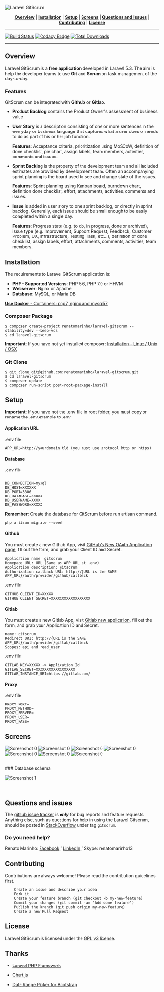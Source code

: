 ![Laravel GitScrum](http://i.imgur.com/fJLrnxu.png)

<p align="center">
<b><a href="#overview">Overview</a></b>
|
<b><a href="#installation">Installation</a></b>
|
<b><a href="#setup">Setup</a></b>
|
<b><a href="#screens">Screens</a></b>
|
<b><a href="#questions-and-issues">Questions and Issues</a></b>
|
<b><a href="#contributing">Contributing</a></b>
|
<b><a href="#license">License</a></b>
</p>

<hr>

[![Build Status](https://travis-ci.org/renatomarinho/laravel-gitscrum.svg?branch=master)](https://travis-ci.org/renatomarinho/laravel-gitscrum)
[![Codacy Badge](https://api.codacy.com/project/badge/Grade/2abfe5173e0b4565a2b1e3e345160939)](https://www.codacy.com/app/renatomarinho/laravel-gitscrum?utm_source=github.com&amp;utm_medium=referral&amp;utm_content=renatomarinho/laravel-gitscrum&amp;utm_campaign=Badge_Grade)
[![Total Downloads](https://poser.pugx.org/renatomarinho/laravel-gitscrum/downloads)](https://packagist.org/packages/renatomarinho/laravel-gitscrum)

<hr>

## Overview

Laravel GitScrum is a **free application** developed in Laravel 5.3. The aim is help the developer teams to use **Git** and **Scrum** on task management of the day-to-day.


### Features

GitScrum can be integrated with **Github** or **Gitlab**.

- **Product Backlog** contains the Product Owner's assessment of business value

- **User Story** is a description consisting of one or more sentences in the everyday or business language that captures what a user does or needs to do as part of his or her job function.

	**Features**: Acceptance criteria, prioritization using MoSCoW, definition of done checklist, pie chart, assign labels, team members, activities, comments and issues.

- **Sprint Backlog** is the property of the development team and all included estimates are provided by development team. Often an accompanying sprint planning is the board used to see and change state of the issues.

	**Features**: Sprint planning using Kanban board, burndown chart, definition done checklist, effort, attachments, activities, comments and issues.

- **Issue** is added in user story to one sprint backlog, or directly in sprint backlog. Generally, each issue should be small enough to be easily completed within a single day.

	**Features**: Progress state (e.g. to do, in progress, done or archived), issue type (e.g. Improvement, Support Request, Feedback, Customer Problem, UX, Infrastructure, Testing Task, etc...), definition of done checklist, assign labels, effort, attachments, comments, activities, team members.



## Installation

The requirements to Laravel GitScrum application is:

- **PHP - Supported Versions**: PHP 5.6, PHP 7.0 or HHVM
- **Webserver**: Nginx or Apache
- **Database**: MySQL, or Maria DB

[**Use Docker** - Containers: php7, nginx and mysql57](https://github.com/renatomarinho/Docker-GitScrum)

### Composer Package

```
$ composer create-project renatomarinho/laravel-gitscrum --stability=dev --keep-vcs
$ cd laravel-gitscrum
```
**Important**: If you have not yet installed composer: [Installation - Linux / Unix / OSX](https://getcomposer.org/doc/00-intro.md#installation-linux-unix-osx)


### Git Clone

```
$ git clone git@github.com:renatomarinho/laravel-gitscrum.git
$ cd laravel-gitscrum
$ composer update
$ composer run-script post-root-package-install
```


## Setup

**Important**: If you have not the .env file in root folder, you must copy or rename the .env.example to .env

#### Application URL

.env file

```
APP_URL=http://yourdomain.tld (you must use protocol http or https)
```

#### Database

.env file

```

DB_CONNECTION=mysql
DB_HOST=XXXXXX
DB_PORT=3306
DB_DATABASE=XXXXX
DB_USERNAME=XXXX
DB_PASSWORD=XXXXX
```

**Remember**: Create the database for GitScrum before run artisan command.

```
php artisan migrate --seed
```

#### Github

You must create a new Github App, visit [GitHub's New OAuth Application page](https://github.com/settings/applications/new), fill out the form, and grab your Client ID and Secret.

```
Application name: gitscrum
Homepage URL: URL (Same as APP_URL at .env)
Application description: gitscrum
Authorization callback URL: http://{URL is the SAME APP_URL}/auth/provider/github/callback
```

.env file

```
GITHUB_CLIENT_ID=XXXXX
GITHUB_CLIENT_SECRET=XXXXXXXXXXXXXXXXXX
```

#### Gitlab

You must create a new Gitlab App, visit [Gitlab new application](https://gitlab.com/profile/applications), fill out the form, and grab your Application ID and Secret.

```
name: gitscrum
Redirect URI: http://{URL is the SAME APP_URL}/auth/provider/gitlab/callback
Scopes: api and read_user
```

.env file

```
GITLAB_KEY=XXXXX -> Application Id
GITLAB_SECRET=XXXXXXXXXXXXXXXXXX
GITLAB_INSTANCE_URI=https://gitlab.com/
```

#### Proxy

.env file

```
PROXY_PORT=
PROXY_METHOD=
PROXY_SERVER=
PROXY_USER=
PROXY_PASS=
```


## Screens

![Screenshot 0](http://i.imgur.com/jejT8hY.png)
![Screenshot 0](http://i.imgur.com/apcFdv0.png)
![Screenshot 0](http://i.imgur.com/TRzRIpU.png)
![Screenshot 0](http://i.imgur.com/VcpRaNk.png)
![Screenshot 0](http://i.imgur.com/8uMYCLv.png)
![Screenshot 0](http://i.imgur.com/rIwkn7i.png)
![Screenshot 0](http://i.imgur.com/D954dbU.png)

<br>
### Database schema 

![Screenshot 1](http://i.imgur.com/zdrEkkf.png)

<br>

## Questions and issues

The [github issue tracker](https://github.com/renatomarinho/laravel-gitscrum/issues) is **_only_** for bug reports and feature requests. Anything else, such as questions for help in using the Laravel Gitscrum, should be posted in [StackOverflow](http://stackoverflow.com/questions/tagged/gitscrum) under tag `gitscrum`.

### Do you need help?

Renato Marinho: [Facebook](https://www.facebook.com/renato.marinho) / [LinkedIn](https://pt.linkedin.com/in/renatomarinho13) / Skype: renatomarinho13


## Contributing

Contributions are always welcome! Please read the contribution guidelines first.

```
    Create an issue and describe your idea
    Fork it
    Create your feature branch (git checkout -b my-new-feature)
    Commit your changes (git commit -am 'Add some feature')
    Publish the branch (git push origin my-new-feature)
    Create a new Pull Request
```


## License

Laravel GitScrum is licensed under the [GPL v3 license](http://opensource.org/licenses/GPL-3.0).


## Thanks

- [Laravel PHP Framework](https://github.com/laravel/laravel)

- [Chart.js](https://github.com/chartjs/Chart.js)

- [Date Range Picker for Bootstrap](https://github.com/dangrossman/bootstrap-daterangepicker)

